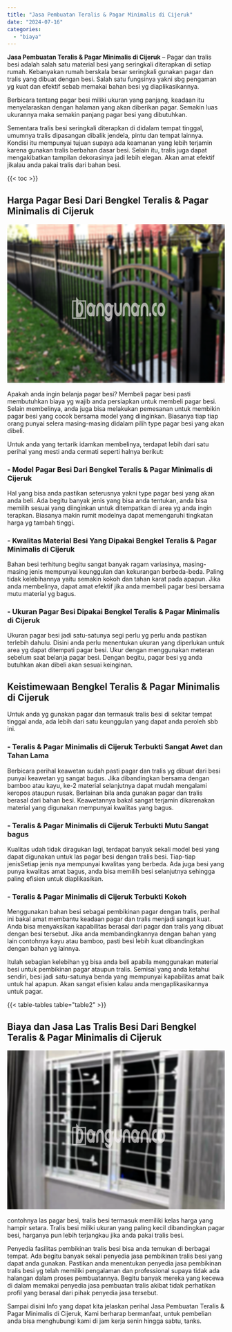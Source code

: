 ```yaml
---
title: "Jasa Pembuatan Teralis & Pagar Minimalis di Cijeruk"
date: "2024-07-16"
categories: 
  - "biaya"
---
```


**Jasa Pembuatan Teralis & Pagar Minimalis di Cijeruk** – Pagar dan tralis besi adalah salah satu material besi yang seringkali diterapkan di setiap rumah. Kebanyakan rumah berskala besar seringkali gunakan pagar dan tralis yang dibuat dengan besi. Salah satu fungsinya yakni sbg pengaman yg kuat dan efektif sebab memakai bahan besi yg diaplikasikannya.

Berbicara tentang pagar besi miliki ukuran yang panjang, keadaan itu menyelaraskan dengan halaman yang akan diberikan pagar. Semakin luas ukurannya maka semakin panjang pagar besi yang dibutuhkan.

Sementara tralis besi seringkali diterapkan di didalam tempat tinggal, umumnya tralis dipasangan dibalik jendela, pintu dan tempat lainnya. Kondisi itu mempunyai tujuan supaya ada keamanan yang lebih terjamin karena gunakan tralis berbahan dasar besi. Selain itu, tralis juga dapat mengakibatkan tampilan dekorasinya jadi lebih elegan. Akan amat efektif jikalau anda pakai tralis dari bahan besi.

{{< toc >}}

## Harga Pagar Besi Dari Bengkel Teralis & Pagar Minimalis di Cijeruk

![Jasa Pembuatan Teralis & Pagar Minimalis di Cijeruk](/images/pagar-minimalis-murah-65.png)

Apakah anda ingin belanja pagar besi? Membeli pagar besi pasti membutuhkan biaya yg wajib anda persiapkan untuk membeli pagar besi. Selain membelinya, anda juga bisa melakukan pemesanan untuk membikin pagar besi yang cocok bersama model yang diinginkan. Biasanya tiap tiap orang punyai selera masing-masing didalam pilih type pagar besi yang akan dibeli.

Untuk anda yang tertarik idamkan membelinya, terdapat lebih dari satu perihal yang mesti anda cermati seperti halnya berikut:
### \- Model Pagar Besi Dari Bengkel Teralis & Pagar Minimalis di Cijeruk

Hal yang bisa anda pastikan seterusnya yakni type pagar besi yang akan anda beli. Ada begitu banyak jenis yang bisa anda tentukan, anda bisa memilih sesuai yang diinginkan untuk ditempatkan di area yg anda ingin terapkan. Biasanya makin rumit modelnya dapat memengaruhi tingkatan harga yg tambah tinggi.

### \- Kwalitas Material Besi Yang Dipakai Bengkel Teralis & Pagar Minimalis di Cijeruk

Bahan besi terhitung begitu sangat banyak ragam variasinya, masing-masing jenis mempunyai keunggulan dan kekurangan berbeda-beda. Paling tidak kelebihannya yaitu semakin kokoh dan tahan karat pada apapun. Jika anda membelinya, dapat amat efektif jika anda membeli pagar besi bersama mutu material yg bagus.

### \- Ukuran Pagar Besi Dipakai Bengkel Teralis & Pagar Minimalis di Cijeruk

Ukuran pagar besi jadi satu-satunya segi perlu yg perlu anda pastikan terlebih dahulu. Disini anda perlu menentukan ukuran yang diperlukan untuk area yg dapat ditempati pagar besi. Ukur dengan menggunakan meteran sebelum saat belanja pagar besi. Dengan begitu, pagar besi yg anda butuhkan akan dibeli akan sesuai keinginan.

## Keistimewaan Bengkel Teralis & Pagar Minimalis di Cijeruk

Untuk anda yg gunakan pagar dan termasuk tralis besi di sekitar tempat tinggal anda, ada lebih dari satu keunggulan yang dapat anda peroleh sbb ini.

### \- Teralis & Pagar Minimalis di Cijeruk Terbukti Sangat Awet dan Tahan Lama

Berbicara perihal keawetan sudah pasti pagar dan tralis yg dibuat dari besi punyai keawetan yg sangat bagus. Jika dibandingkan bersama dengan bamboo atau kayu, ke-2 material selanjutnya dapat mudah mengalami keropos ataupun rusak. Berlainan bila anda gunakan pagar dan tralis berasal dari bahan besi. Keawetannya bakal sangat terjamin dikarenakan material yang digunakan mempunyai kwalitas yang bagus.

### \- Teralis & Pagar Minimalis di Cijeruk Terbukti Mutu Sangat bagus

Kualitas udah tidak diragukan lagi, terdapat banyak sekali model besi yang dapat digunakan untuk las pagar besi dengan tralis besi. Tiap-tiap jenisSetiap jenis nya mempunyai kwalitas yang berbeda. Ada juga besi yang punya kwalitas amat bagus, anda bisa memilih besi selanjutnya sehingga paling efisien untuk diaplikasikan.

### \- Teralis & Pagar Minimalis di Cijeruk Terbukti Kokoh

Menggunakan bahan besi sebagai pembikinan pagar dengan tralis, perihal ini bakal amat membantu keadaan pagar dan tralis menjadi sangat kuat. Anda bisa menyaksikan kapabilitas berasal dari pagar dan tralis yang dibuat dengan besi tersebut. Jika anda membandingkannya dengan bahan yang lain contohnya kayu atau bamboo, pasti besi lebih kuat dibandingkan dengan bahan yg lainnya.

Itulah sebagian kelebihan yg bisa anda beli apabila menggunakan material besi untuk pembikinan pagar ataupun tralis. Semisal yang anda ketahui sendiri, besi jadi satu-satunya benda yang mempunyai kapabilitas amat baik untuk hal apapun. Akan sangat efisien kalau anda mengaplikasikannya untuk pagar.

{{< table-tables table="table2" >}}

## Biaya dan Jasa Las Tralis Besi Dari Bengkel Teralis & Pagar Minimalis di Cijeruk

![Jasa Pembuatan Teralis & Pagar Minimalis di Cijeruk](/images/teralis-minimalis-murah-21.png)

contohnya las pagar besi, tralis besi termasuk memiliki kelas harga yang hampir setara. Tralis besi miliki ukuran yang paling kecil dibandingkan pagar besi, harganya pun lebih terjangkau jika anda pakai tralis besi.

Penyedia fasilitas pembikinan tralis besi bisa anda temukan di berbagai tempat. Ada begitu banyak sekali penyedia jasa pembikinan tralis besi yang dapat anda gunakan. Pastikan anda menentukan penyedia jasa pembikinan tralis besi yg telah memiliki pengalaman dan professional supaya tidak ada halangan dalam proses pembuatannya. Begitu banyak mereka yang kecewa di dalam memakai penyedia jasa pembuatan tralis akibat tidak perhatikan profil yang berasal dari pihak penyedia jasa tersebut.

Sampai disini Info yang dapat kita jelaskan perihal Jasa Pembuatan Teralis & Pagar Minimalis di Cijeruk, Kami berharap bermanfaat, untuk pembelian anda bisa menghubungi kami di jam kerja senin hingga sabtu, tanks.
